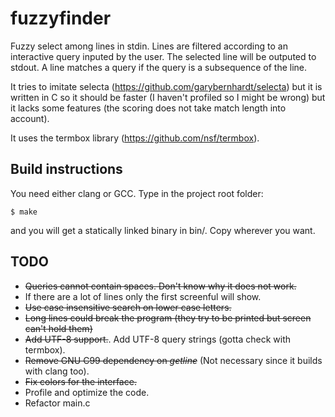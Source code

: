 fuzzyfinder
============

Fuzzy select among lines in stdin. Lines are filtered according to an
interactive query inputed by the user. The selected line will be
outputed to stdout. A line matches a query if the query is a subsequence
of the line.

It tries to imitate selecta (https://github.com/garybernhardt/selecta)
but it is written in C so it should be faster (I haven't profiled so I
might be wrong) but it lacks some features (the scoring does not take
match length into account).

It uses the termbox library (https://github.com/nsf/termbox).

Build instructions
------------------

You need either clang or GCC. Type in the project root folder:

    $ make

and you will get a statically linked binary in bin/. Copy wherever you want.

TODO
----

* ~~Queries cannot contain spaces. Don't know why it does not work.~~
* If there are a lot of lines only the first screenful will show.
* ~~Use case insensitive search on lower case letters.~~
* ~~Long lines could break the program (they try to be printed but screen can't hold them)~~
* ~~Add UTF-8 support.~~. Add UTF-8 query strings (gotta check with termbox).
* ~~Remove GNU C99 dependency on _getline_~~ (Not necessary since it builds with clang too).
* ~~Fix colors for the interface.~~
* Profile and optimize the code.
* Refactor main.c

